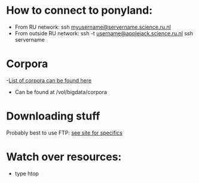 # How to connect to ponyland: 
- From RU network: ssh myusername@servername.science.ru.nl
- From outside RU network: ssh -t username@applejack.science.ru.nl ssh servername


# Corpora 
-[List of corpora can be found here](https://ponyland.science.ru.nl/wiki:ponyland:corpora)
- Can be found at /vol/bigdata/corpora


# Downloading stuff
Probably best to use FTP: [see site for specifics](https://ponyland.science.ru.nl/wiki:ponyland:sftp)



# Watch over resources:
- type htop
